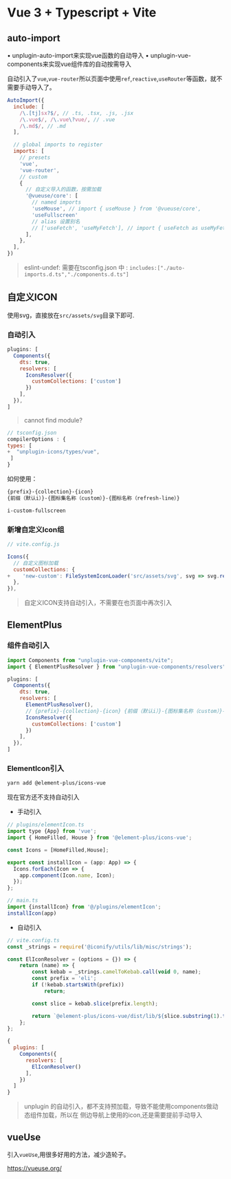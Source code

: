 # Vue 3 + Typescript + Vite

## auto-import

• unplugin-auto-import来实现vue函数的自动导入
• unplugin-vue-components来实现vue组件库的自动按需导入

自动引入了`vue`,`vue-router`所以页面中使用`ref`,`reactive`,`useRouter`等函数，就不需要手动导入了。

```javascript
AutoImport({
  include: [
    /\.[tj]sx?$/, // .ts, .tsx, .js, .jsx
    /\.vue$/, /\.vue\?vue/, // .vue
    /\.md$/, // .md
  ],

  // global imports to register
  imports: [
    // presets
    'vue',
    'vue-router',
    // custom
    {
      // 自定义导入的函数，按需加载
      '@vueuse/core': [
        // named imports
        'useMouse', // import { useMouse } from '@vueuse/core',
        'useFullscreen'
        // alias 设置别名
        // ['useFetch', 'useMyFetch'], // import { useFetch as useMyFetch } from '@vueuse/core',
      ],
    },
  ],
})
```
> eslint-undef: 需要在tsconfig.json 中 :
`includes:["./auto-imports.d.ts","./components.d.ts"]`

## 自定义ICON

使用svg，直接放在`src/assets/svg`目录下即可.


### 自动引入

```javascript
plugins: [
  Components({
    dts: true,
    resolvers: [
      IconsResolver({
        customCollections: ['custom']
      })
    ],
  }),
]
```

> cannot find module? 
```javascript
// tsconfig.json
compilerOptions : {
types: [
+  "unplugin-icons/types/vue",
 ]
}
```


如何使用：
```bash
{prefix}-{collection}-{icon} 
{前缀（默认i）}-{图标集名称（custom）}-{图标名称（refresh-line）}

i-custom-fullscreen
```

### 新增自定义Icon组

```javascript
// vite.config.js

Icons({ 
  // 自定义图标加载
  customCollections: {
+    'new-custom': FileSystemIconLoader('src/assets/svg', svg => svg.replace(/^<svg /, '<svg fill="currentColor" ')),
  }, 
}),
```

> 自定义ICON支持自动引入，不需要在也页面中再次引入

## ElementPlus

### 组件自动引入
```javascript
import Components from "unplugin-vue-components/vite";
import { ElementPlusResolver } from "unplugin-vue-components/resolvers";

plugins: [
  Components({
    dts: true,
    resolvers: [
      ElementPlusResolver(),
      // {prefix}-{collection}-{icon} {前缀（默认i）}-{图标集名称（custom）}-{图标名称（refresh-line）}
      IconsResolver({
        customCollections: ['custom']
      })
    ],
  }),
]
```

### ElementIcon引入

```bash
yarn add @element-plus/icons-vue
```

现在官方还不支持自动引入

- 手动引入
```javascript
// plugins/elementIcon.ts
import type {App} from 'vue';
import { HomeFilled, House } from '@element-plus/icons-vue';

const Icons = [HomeFilled,House];

export const installIcon = (app: App) => {
  Icons.forEach(Icon => {
    app.component(Icon.name, Icon);
  });
};

// main.ts
import {installIcon} from '@/plugins/elementIcon';
installIcon(app)
```

- 自动引入
```javascript
// vite.config.ts
const _strings = require('@iconify/utils/lib/misc/strings');

const ElIconResolver = (options = {}) => {
	return (name) => {
		const kebab = _strings.camelToKebab.call(void 0, name);
		const prefix = 'eli';
		if (!kebab.startsWith(prefix))
			return;

		const slice = kebab.slice(prefix.length);

		return `@element-plus/icons-vue/dist/lib/${slice.substring(1).toLowerCase()}.vue`;
	};
};

{
  plugins: [
    Components({
      resolvers: [
        ElIconResolver()
      ],
    })
  ]
}
```

> unplugin 的自动引入，都不支持预加载，导致不能使用components做动态组件加载，所以在
侧边导航上使用的icon,还是需要提前手动导入


## vueUse

引入`vueUse`,用很多好用的方法，减少造轮子。

https://vueuse.org/
